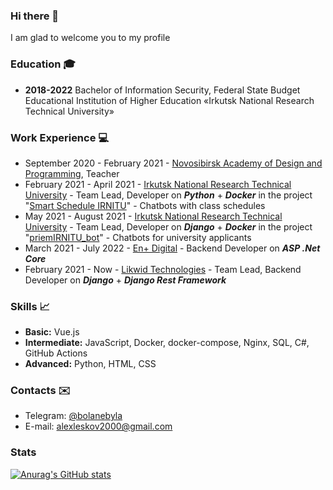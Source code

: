 ### Hi there 👋

I am glad to welcome you to my profile

### Education 🎓
- **2018-2022** Bachelor of Information Security, Federal State Budget Educational Institution of Higher Education «Irkutsk National Research Technical University»

### Work Experience 💻

- September 2020 - February 2021 - [Novosibirsk Academy of Design and Programming](https://nadip.ru/), Teacher
- February 2021 - April 2021 - [Irkutsk National Research Technical University](https://www.istu.edu/) - Team Lead, Developer on ***Python*** + ***Docker*** in the project "[Smart Schedule IRNITU](https://github.com/OneIdea-IRNITU/Smart-schedule-IRNITU)" - Chatbots with class schedules 
- May 2021 - August 2021 - [Irkutsk National Research Technical University](https://www.istu.edu/) - Team Lead, Developer on ***Django*** + ***Docker*** in the project "[priemIRNITU_bot](https://github.com/NaniB0ots/priemIRNITU_bot)" - Сhatbots for university applicants
- March 2021 - July 2022 - [En+ Digital](https://enplus.digital/) - Backend Developer on ***ASP .Net Core***
- February 2021 - Now - [Likwid Technologies](https://likwid.tech/) - Team Lead, Backend Developer on ***Django*** + ***Django Rest Framework*** 

### Skills 📈

- **Basic:** Vue.js
- **Intermediate:** JavaScript, Docker, docker-compose, Nginx, SQL, C#, GitHub Actions
- **Advanced:** Python, HTML, CSS

### Contacts ✉️
- Telegram: [@bolanebyla](http://t.me/bolanebyla)
- E-mail: [alexleskov2000@gmail.com](mailto:alexleskov2000@gmail.com)

### Stats
[![Anurag's GitHub stats](https://github-readme-stats.vercel.app/api?username=bolanebyla&theme=react)](https://github.com/anuraghazra/github-readme-stats)
